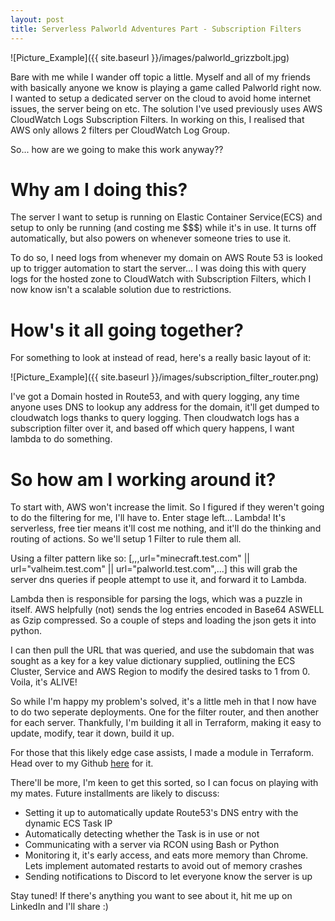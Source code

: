 ```yaml
---
layout: post
title: Serverless Palworld Adventures Part - Subscription Filters
---
```


![Picture_Example]({{ site.baseurl }}/images/palworld_grizzbolt.jpg)

Bare with me while I wander off topic a little.  Myself and all of my friends with basically anyone we know is playing a game called Palworld right now.  I wanted to setup a dedicated server on the cloud to avoid home internet issues, the server being on etc.  The solution I've used previously uses AWS CloudWatch Logs Subscription Filters.  In working on this, I realised that AWS only allows 2 filters per CloudWatch Log Group.

So... how are we going to make this work anyway??

# Why am I doing this?

The server I want to setup is running on Elastic Container Service(ECS) and setup to only be running (and costing me $$$) while it's in use.  It turns off automatically, but also powers on whenever someone tries to use it.

To do so, I need logs from whenever my domain on AWS Route 53 is looked up to trigger automation to start the server... I was doing this with query logs for the hosted zone to CloudWatch with Subscription Filters, which I now know isn't a scalable solution due to restrictions.

# How's it all going together?

For something to look at instead of read, here's a really basic layout of it:

![Picture_Example]({{ site.baseurl }}/images/subscription_filter_router.png)

I've got a Domain hosted in Route53, and with query logging, any time anyone uses DNS to lookup any address for the domain, it'll get dumped to cloudwatch logs thanks to query logging.  Then cloudwatch logs has a subscription filter over it, and based off which query happens, I want lambda to do something.

# So how am I working around it?

To start with, AWS won't increase the limit.  So I figured if they weren't going to do the filtering for me, I'll have to.  Enter stage left... Lambda!  It's serverless, free tier means it'll cost me nothing, and it'll do the thinking and routing of actions.  So we'll setup 1 Filter to rule them all.  

Using a filter pattern like so: \[,,,url="minecraft.test.com" \|\| url="valheim.test.com" \|\| url="palworld.test.com",...\] this will grab the server dns queries if people attempt to use it, and forward it to Lambda.

Lambda then is responsible for parsing the logs, which was a puzzle in itself.  AWS helpfully (not) sends the log entries encoded in Base64 ASWELL as Gzip compressed.  So a couple of steps and loading the json gets it into python.

I can then pull the URL that was queried, and use the subdomain that was sought as a key for a key value dictionary supplied, outlining the ECS Cluster, Service and AWS Region to modify the desired tasks to 1 from 0.  Voila, it's ALIVE!

So while I'm happy my problem's solved, it's a little meh in that I now have to do two seperate deployments.  One for the filter router, and then another for each server.  Thankfully, I'm building it all in Terraform, making it easy to update, modify, tear it down, build it up.

For those that this likely edge case assists, I made a module in Terraform.  Head over to my Github [here](https://github.com/joebywan/tfmodules/tree/main/subcription-filter-router) for it.

There'll be more, I'm keen to get this sorted, so I can focus on playing with my mates.  Future installments are likely to discuss:

- Setting it up to automatically update Route53's DNS entry with the dynamic ECS Task IP
- Automatically detecting whether the Task is in use or not
- Communicating with a server via RCON using Bash or Python
- Monitoring it, it's early access, and eats more memory than Chrome.  Lets implement automated restarts to avoid out of memory crashes
- Sending notifications to Discord to let everyone know the server is up

Stay tuned!  If there's anything you want to see about it, hit me up on LinkedIn and I'll share :)
